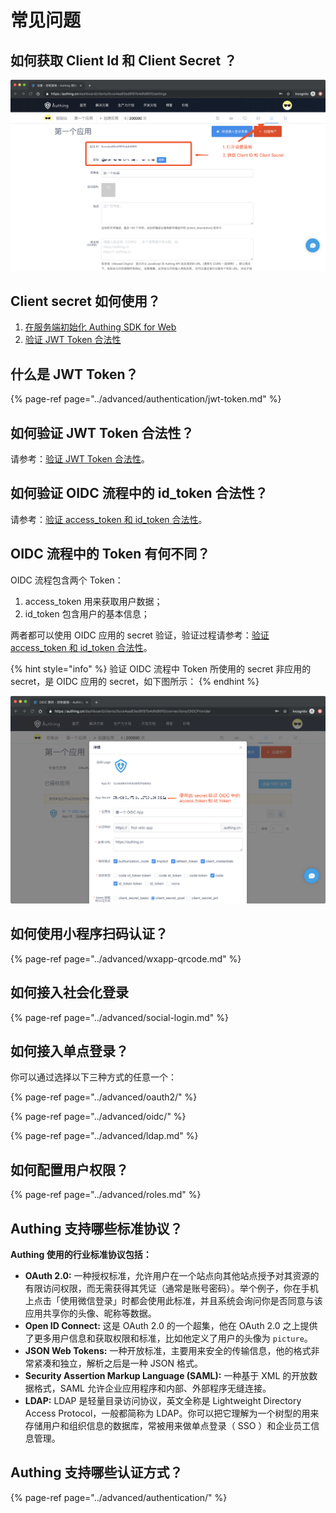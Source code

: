 # 常见问题

## 如何获取 Client Id 和 Client Secret ？

![](../.gitbook/assets/image%20%2817%29.png)

## Client secret 如何使用？

1. [在服务端初始化 Authing SDK for Web](https://learn.authing.cn/authing/sdk/authing-sdk-for-web#fu-wu-duan)
2. [验证 JWT Token 合法性](https://learn.authing.cn/authing/advanced/authentication/jwt-token#yan-zheng-token-he-fa-xing)

## 什么是 JWT Token？

{% page-ref page="../advanced/authentication/jwt-token.md" %}

## 如何验证 JWT Token 合法性？

请参考：[验证 JWT Token 合法性](https://learn.authing.cn/authing/advanced/authentication/jwt-token#yan-zheng-token-he-fa-xing)。

## 如何验证 OIDC 流程中的 id\_token 合法性？

请参考：[验证 access\_token 和 id\_token 合法性](https://learn.authing.cn/authing/advanced/oidc/oidc-authorization#yan-zheng-accesstoken-he-idtoken-de-he-fa-xing)。

## OIDC 流程中的 Token 有何不同？

OIDC 流程包含两个 Token：

1. access\_token 用来获取用户数据；
2. id\_token 包含用户的基本信息；

两者都可以使用 OIDC 应用的 secret 验证，验证过程请参考：[验证 access\_token 和 id\_token 合法性](https://learn.authing.cn/authing/advanced/oidc/oidc-authorization#yan-zheng-accesstoken-he-idtoken-de-he-fa-xing)。

{% hint style="info" %}
验证 OIDC 流程中 Token 所使用的 secret 非应用的 secret，是 OIDC 应用的 secret，如下图所示：
{% endhint %}

![](../.gitbook/assets/image%20%2870%29.png)

## 如何使用小程序扫码认证？

{% page-ref page="../advanced/wxapp-qrcode.md" %}

## 如何接入社会化登录

{% page-ref page="../advanced/social-login.md" %}

## 如何接入单点登录？

你可以通过选择以下三种方式的任意一个：

{% page-ref page="../advanced/oauth2/" %}

{% page-ref page="../advanced/oidc/" %}

{% page-ref page="../advanced/ldap.md" %}

## 如何配置用户权限？

{% page-ref page="../advanced/roles.md" %}

## Authing 支持哪些标准协议？

**Authing 使用的行业标准协议包括：**

* **OAuth 2.0:** 一种授权标准，允许用户在一个站点向其他站点授予对其资源的有限访问权限，而无需获得其凭证（通常是账号密码）。举个例子，你在手机上点击「使用微信登录」时都会使用此标准，并且系统会询问你是否同意与该应用共享你的头像、昵称等数据。
* **Open ID Connect:** 这是 OAuth 2.0 的一个超集，他在 OAuth 2.0 之上提供了更多用户信息和获取权限和标准，比如他定义了用户的头像为 `picture`。
* **JSON Web Tokens:** 一种开放标准，主要用来安全的传输信息，他的格式非常紧凑和独立，解析之后是一种 JSON 格式。
* **Security Assertion Markup Language \(SAML\):** 一种基于 XML 的开放数据格式，SAML 允许企业应用程序和内部、外部程序无缝连接。
* **LDAP:** LDAP 是轻量目录访问协议，英文全称是 Lightweight Directory Access Protocol，一般都简称为 LDAP。你可以把它理解为一个树型的用来存储用户和组织信息的数据库，常被用来做单点登录（ SSO ）和企业员工信息管理。

## Authing 支持哪些认证方式？

{% page-ref page="../advanced/authentication/" %}



